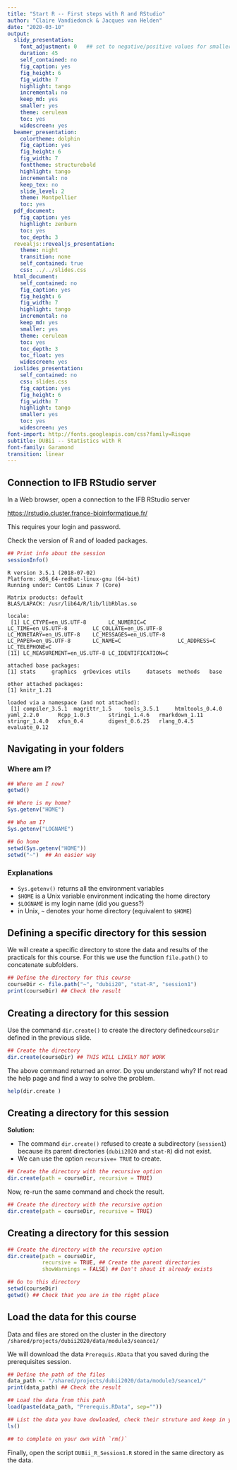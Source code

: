 ```yaml
---
title: "Start R -- First steps with R and RStudio"
author: "Claire Vandiedonck & Jacques van Helden"
date: "2020-03-10"
output:
  slidy_presentation:
    font_adjustment: 0   ## set to negative/positive values for smaller/bigger fonts
    duration: 45
    self_contained: no
    fig_caption: yes
    fig_height: 6
    fig_width: 7
    highlight: tango
    incremental: no
    keep_md: yes
    smaller: yes
    theme: cerulean
    toc: yes
    widescreen: yes
  beamer_presentation:
    colortheme: dolphin
    fig_caption: yes
    fig_height: 6
    fig_width: 7
    fonttheme: structurebold
    highlight: tango
    incremental: no
    keep_tex: no
    slide_level: 2
    theme: Montpellier
    toc: yes
  pdf_document:
    fig_caption: yes
    highlight: zenburn
    toc: yes
    toc_depth: 3
  revealjs::revealjs_presentation:
    theme: night
    transition: none
    self_contained: true
    css: ../../slides.css
  html_document:
    self_contained: no
    fig_caption: yes
    fig_height: 6
    fig_width: 7
    highlight: tango
    incremental: no
    keep_md: yes
    smaller: yes
    theme: cerulean
    toc: yes
    toc_depth: 3
    toc_float: yes
    widescreen: yes
  ioslides_presentation:
    self_contained: no
    css: slides.css
    fig_caption: yes
    fig_height: 6
    fig_width: 7
    highlight: tango
    smaller: yes
    toc: yes
    widescreen: yes
font-import: http://fonts.googleapis.com/css?family=Risque
subtitle: DUBii -- Statistics with R
font-family: Garamond
transition: linear
---
```






## Connection to IFB RStudio server

In a Web browser, open a connection to the IFB RStudio server

<https://rstudio.cluster.france-bioinformatique.fr/>

This requires your login and password. 

Check the version of R and of loaded packages.

```r
## Print info about the session
sessionInfo()
```

```
R version 3.5.1 (2018-07-02)
Platform: x86_64-redhat-linux-gnu (64-bit)
Running under: CentOS Linux 7 (Core)

Matrix products: default
BLAS/LAPACK: /usr/lib64/R/lib/libRblas.so

locale:
 [1] LC_CTYPE=en_US.UTF-8       LC_NUMERIC=C               LC_TIME=en_US.UTF-8        LC_COLLATE=en_US.UTF-8     LC_MONETARY=en_US.UTF-8    LC_MESSAGES=en_US.UTF-8    LC_PAPER=en_US.UTF-8       LC_NAME=C                  LC_ADDRESS=C               LC_TELEPHONE=C            
[11] LC_MEASUREMENT=en_US.UTF-8 LC_IDENTIFICATION=C       

attached base packages:
[1] stats     graphics  grDevices utils     datasets  methods   base     

other attached packages:
[1] knitr_1.21

loaded via a namespace (and not attached):
 [1] compiler_3.5.1  magrittr_1.5    tools_3.5.1     htmltools_0.4.0 yaml_2.2.0      Rcpp_1.0.3      stringi_1.4.6   rmarkdown_1.11  stringr_1.4.0   xfun_0.4        digest_0.6.25   rlang_0.4.5     evaluate_0.12  
```



## Navigating in your folders


### Where am I?


```r
## Where am I now?
getwd()

## Where is my home?
Sys.getenv("HOME")

## Who am I?
Sys.getenv("LOGNAME")

## Go home
setwd(Sys.getenv("HOME"))
setwd("~")  ## An easier way
```

### Explanations

- `Sys.getenv()` returns all the environment variables
- `$HOME` is a Unix variable environment indicating the home directory
- `$LOGNAME` is my login name (did you guess?)
- in Unix, `~` denotes your home directory (equivalent to `$HOME`)


## Defining a specific directory for this session

We will create a specific directory to store the data and results of the practicals for this course.
For this we use the function `file.path()` to concatenate subfolders. 


```r
## Define the directory for this course
courseDir <- file.path("~", "dubii20", "stat-R", "session1")
print(courseDir) ## Check the result
```


## Creating a directory for this session

Use the command `dir.create()` to create the directory defined`courseDir` defined in the previous slide. 


```r
## Create the directory
dir.create(courseDir) ## THIS WILL LIKELY NOT WORK
```

The above command returned an error. Do you understand why?
If not read the help page and find a way to solve the problem. 


```r
help(dir.create )
```


## Creating a directory for this session

**Solution:**

- The command `dir.create()` refused to create a subdirectory (`session1`) because its parent directories (`dubii2020` and `stat-R`) did not exist.
- We can use the option `recursive= TRUE` to create.


```r
## Create the directory with the recursive option
dir.create(path = courseDir, recursive = TRUE)
```
Now, re-run the same command and check the result. 



```r
## Create the directory with the recursive option
dir.create(path = courseDir, recursive = TRUE)
```

## Creating a directory for this session


```r
## Create the directory with the recursive option
dir.create(path = courseDir, 
           recursive = TRUE, ## Create the parent directories
           showWarnings = FALSE) ## Don't shout it already exists

## Go to this directory
setwd(courseDir)
getwd() ## Check that you are in the right place
```



## Load the data for this course

Data and files are stored on the cluster in the directory `/shared/projects/dubii2020/data/module3/seance1/`

We will download the data `Prerequis.RData`  that you saved during the prerequisites session.


```r
## Define the path of the files
data_path <- "/shared/projects/dubii2020/data/module3/seance1/"
print(data_path) ## Check the result

## Load the data from this path
load(paste(data_path, "Prerequis.RData", sep=""))

## List the data you have dowloaded, check their struture and keep in your session only the three vectors called size, weight and bmi as well as the matrix called myData2
ls()

## to complete on your own with `rm()`
```

Finally, open the script `DUBii_R_Session1.R` stored in the same directory as the data.
